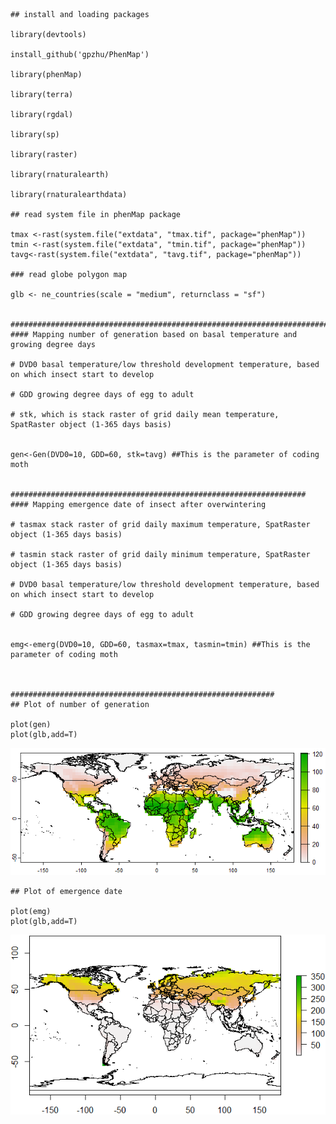     ## install and loading packages

    library(devtools)

    install_github('gpzhu/PhenMap')

    library(phenMap)
    
    library(terra)

    library(rgdal)

    library(sp)

    library(raster)

    library(rnaturalearth)

    library(rnaturalearthdata)

    ## read system file in phenMap package

    tmax <-rast(system.file("extdata", "tmax.tif", package="phenMap"))
    tmin <-rast(system.file("extdata", "tmin.tif", package="phenMap"))
    tavg<-rast(system.file("extdata", "tavg.tif", package="phenMap"))

    ### read globe polygon map

    glb <- ne_countries(scale = "medium", returnclass = "sf")


    ######################################################################################
    #### Mapping number of generation based on basal temperature and growing degree days

    # DVD0 basal temperature/low threshold development temperature, based on which insect start to develop

    # GDD growing degree days of egg to adult

    # stk, which is stack raster of grid daily mean temperature, SpatRaster object (1-365 days basis)


    gen<-Gen(DVD0=10, GDD=60, stk=tavg) ##This is the parameter of coding moth

    
    ##################################################################
    #### Mapping emergence date of insect after overwintering

    # tasmax stack raster of grid daily maximum temperature, SpatRaster object (1-365 days basis)

    # tasmin stack raster of grid daily minimum temperature, SpatRaster object (1-365 days basis)

    # DVD0 basal temperature/low threshold development temperature, based on which insect start to develop

    # GDD growing degree days of egg to adult
    

    emg<-emerg(DVD0=10, GDD=60, tasmax=tmax, tasmin=tmin) ##This is the parameter of coding moth


    
    ###########################################################
    ## Plot of number of generation

    plot(gen)
    plot(glb,add=T)

![](phenMap_files/figure-markdown_strict/unnamed-chunk-7-1.png)

    ## Plot of emergence date

    plot(emg)
    plot(glb,add=T)

![](phenMap_files/figure-markdown_strict/unnamed-chunk-8-1.png)
